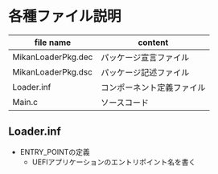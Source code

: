 # 各種ファイル説明

| file name          | content       |
|--------------------|---------------|
| MikanLoaderPkg.dec | パッケージ宣言ファイル   |
| MikanLoaderPkg.dsc | パッケージ記述ファイル   |
| Loader.inf         | コンポーネント定義ファイル |
| Main.c             | ソースコード        |

## Loader.inf

- ENTRY_POINTの定義
  - UEFIアプリケーションのエントリポイント名を書く
